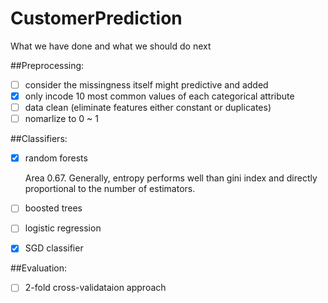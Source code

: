 CustomerPrediction
==================
What we have done and what we should do next

##Preprocessing:
* [ ] consider the missingness itself might predictive and added
* [x] only incode 10 most common values of each categorical attribute
* [ ] data clean (eliminate features either constant or duplicates)
* [ ] nomarlize to 0 ~ 1

##Classifiers:
* [x] random forests

   Area 0.67. Generally, entropy performs well than gini index and directly
  proportional to the number of estimators.
* [ ] boosted trees
* [ ] logistic regression
* [x] SGD classifier

##Evaluation:
* [ ] 2-fold cross-validataion approach
